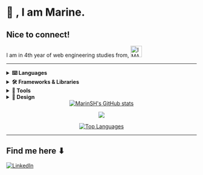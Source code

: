 <p align="center">
<h1>👋 , I am Marine. </h1>
<h2>Nice to connect!</h2> 
</p>
  I am in 4th year of web engineering studies from,    
  <a href="https://www.esgi.fr/programmes/ingenierie-web.html"><img src="https://file.diplomeo-static.com/file/00/00/01/76/17609.svg" alt="IMAGE ALT TEXT HERE" height="30" /></a> 
 
---

<details>
    <summary><b> ⌨️ Languages</b></summary><br/>
        <div>
            <img alt="SASS" src="https://img.shields.io/badge/Sass-CC6699?style=for-the-badge&logo=sass&logoColor=white" /><br/><br/>
            <img alt="PHP" src="https://img.shields.io/badge/PHP-777BB4?style=for-the-badge&logo=php&logoColor=white" /><br/>
            <img alt="TypeScript" src="https://img.shields.io/badge/TypeScript-007ACC?style=for-the-badge&logo=typescript&logoColor=white" /><br/>
            <img alt="JavaScript" src="https://img.shields.io/badge/JavaScript-323330?style=for-the-badge&logo=javascript&logoColor=F7DF1E" /><br/>
        </div>
</details>
<details>    
     <summary><b> 🛠️ Frameworks & Libraries</b></summary><br/>
        <div>
             <img alt="Angular" src="https://img.shields.io/badge/Angular-DD0031?style=for-the-badge&logo=angular&logoColor=white" /> <br/>
             <img alt="Symfony" src="https://img.shields.io/badge/Symfony-000000?style=for-the-badge&logo=Symfony&logoColor=white" /> <br/>
             <img alt="Laravel" src="https://img.shields.io/badge/Laravel-FF2D20?style=for-the-badge&logo=laravel&logoColor=white" /> <br/><br/>
             <img alt="React" src="https://img.shields.io/badge/React-20232A?style=for-the-badge&logo=react&logoColor=61DAFB" /> <br/>
             <img alt="npm" src="https://img.shields.io/badge/NPM-%23000000.svg?style=for-the-badge&logo=npm&logoColor=white" />
        </div>
</details>

<details>    
     <summary><b> 🧰 Tools</b></summary><br/>
        <div>
             <img alt="Docker" src="https://img.shields.io/badge/Docker-2CA5E0?style=for-the-badge&logo=docker&logoColor=white" />
        </div>
</details>

<details>    
    <summary><b> 🎨 Design</b></summary><br/>
     <div align="center">
          <img alt="illustrator" src="https://cdn.jsdelivr.net/gh/devicons/devicon/icons/illustrator/illustrator-plain.svg" height="30px"/>
          <img alt="Figma" src="https://cdn.jsdelivr.net/gh/devicons/devicon/icons/figma/figma-original.svg" height="30px"/>
     </div>
</details>

<div align="center"> 
  <a href="http://www.github.com/MarinSH"><img src="https://github-readme-stats.vercel.app/api?username=MarinSH&show_icons=true&hide=stars,&count_private=true&title_color=9A95BA&text_color=ffffff&icon_color=7768AE&bg_color=0D1117&hide_border=true&show_icons=true" alt="MarinSH's GitHub stats" /></a>

  <a href="http://www.github.com/MarinSH"><img src="https://github-readme-streak-stats.herokuapp.com/?user=MarinSH&stroke=ffffff&background=0D1117&ring=CDD3D5&fire=7768AE&currStreakNum=ffffff&currStreakLabel=9A95BA&sideNums=ffffff&sideLabels=ffffff&dates=ffffff&hide_border=true" /></a>
  
  <a href="https://github.com/MarinSH" ><img src="https://github-readme-stats.vercel.app/api/top-langs/?username=MarinSH&langs_count=10&title_color=CDD3D5&text_color=ffffff&icon_color=7768AE&bg_color=0D1117&hide_border=true&locale=en&custom_title=Top%20%Languages" alt="Top Languages" /></a>
</div>

---

<h2>Find me here ⬇</h2> 
<p>
  <a href="https://www.linkedin.com/in/marine-s-b76619193/" target="_blank"><img alt="LinkedIn" src="https://img.shields.io/badge/linkedin-%230A66C2.svg?&style=for-the-badge&logo=linkedin&logoColor=white" /></a>
</p>
